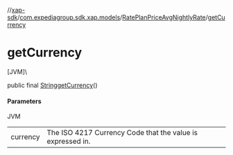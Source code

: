 //[xap-sdk](../../../index.md)/[com.expediagroup.sdk.xap.models](../index.md)/[RatePlanPriceAvgNightlyRate](index.md)/[getCurrency](get-currency.md)

# getCurrency

[JVM]\

public final [String](https://docs.oracle.com/javase/8/docs/api/java/lang/String.html)[getCurrency](get-currency.md)()

#### Parameters

JVM

| | |
|---|---|
| currency | The ISO 4217 Currency Code that the value is expressed in. |
